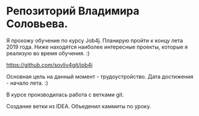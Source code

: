 # Репозиторий Владимира Соловьева.
Я прохожу обучение по курсу Job4j. Планирую пройти к концу лета 2019 года.
Ниже находятся наиболее интересные проекты, которые я реализую во время обучения.
:)

https://github.com/sovliv4git/job4j

Основная цель на данный момент - трудоустройство.
Дата достижения - начало лета.
:)

В курсе производилась работа с ветками git.

Создание ветки из IDEA.
Объеденил каммиты по уроку.
